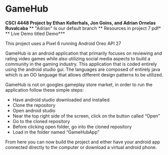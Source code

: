 # GameHub

**CSCI 4448 Project by Ethan Kellerhals, Jon Goins, and Adrian Ornelas Ruvalcaba**
** "Adrian" Is our default branch **
Resources in project 7 pdf* ** Live Demo titled Demo***

This project uses a Pixel 6 running Android Oreo API 27

GameHub is an android application that primarily focuses on reviewing and rating video games while also utilizing social media aspects to build a community in the gaming industry. This application that is coded entirely using the android studio gui. The languages are composed of entirely java which is an OO language that allows different design patterns to be utilized. 

GameHub is not on googles gameplay store market, in order to run the application follow these simple steps:
* Have android studio downloaded and installed
* Clone the repository 
* Open android studio
* Near the top right side of the screen, click on the button called “Open” 
* Go to the cloned repository
* Before clicking open folder, go into the cloned repository 
* Load in the folder named “GameHubApp”

From here you can now build the project and either have your android app connected directly to the computer or download a virtual android phone. 
